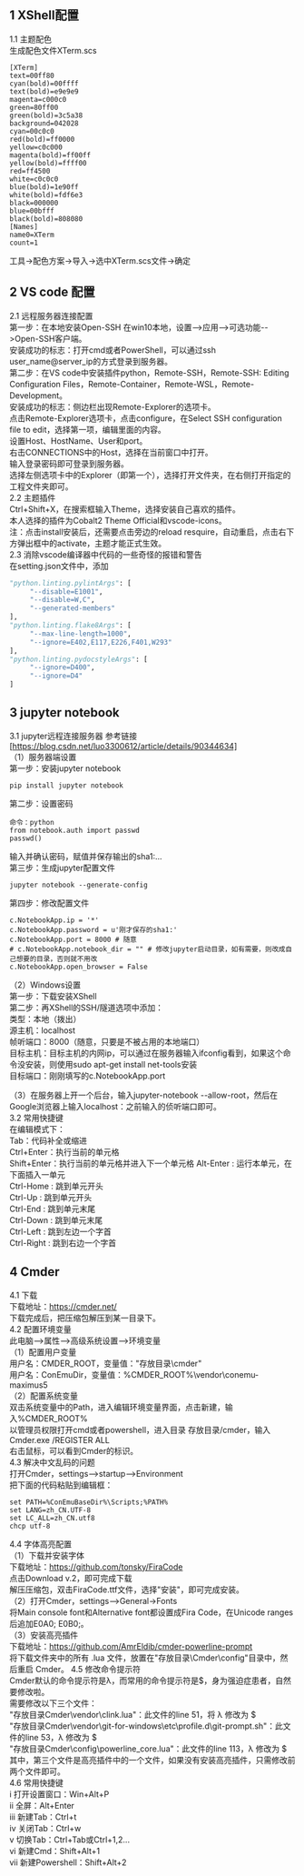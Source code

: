 ## 1 XShell配置   
1.1 主题配色   
生成配色文件XTerm.scs  
```
[XTerm]
text=00ff80
cyan(bold)=00ffff
text(bold)=e9e9e9
magenta=c000c0
green=80ff00
green(bold)=3c5a38
background=042028
cyan=00c0c0
red(bold)=ff0000
yellow=c0c000
magenta(bold)=ff00ff
yellow(bold)=ffff00
red=ff4500
white=c0c0c0
blue(bold)=1e90ff
white(bold)=fdf6e3
black=000000
blue=00bfff
black(bold)=808080
[Names]
name0=XTerm
count=1
```
工具->配色方案->导入->选中XTerm.scs文件->确定   

## 2 VS code 配置  
2.1 远程服务器连接配置  
第一步：在本地安装Open-SSH
在win10本地，设置-->应用-->可选功能-->Open-SSH客户端。  
安装成功的标志：打开cmd或者PowerShell，可以通过ssh user_name@server_ip的方式登录到服务器。  
第二步：在VS code中安装插件python，Remote-SSH，Remote-SSH: Editing Configuration Files，Remote-Container，Remote-WSL，Remote-Development。     
安装成功的标志：侧边栏出现Remote-Explorer的选项卡。     
点击Remote-Explorer选项卡，点击configure，在Select SSH configuration file to edit，选择第一项，编辑里面的内容。  
设置Host、HostName、User和port。  
右击CONNECTIONS中的Host，选择在当前窗口中打开。  
输入登录密码即可登录到服务器。  
选择左侧选项卡中的Explorer（即第一个），选择打开文件夹，在右侧打开指定的工程文件夹即可。  
2.2 主题插件  
Ctrl+Shift+X，在搜索框输入Theme，选择安装自己喜欢的插件。  
本人选择的插件为Cobalt2 Theme Official和vscode-icons。  
注：点击install安装后，还需要点击旁边的reload resquire，自动重启，点击右下方弹出框中的activate，主题才能正式生效。  
2.3 消除vscode编译器中代码的一些奇怪的报错和警告  
在setting.json文件中，添加  
```python
"python.linting.pylintArgs": [
     "--disable=E1001",
     "--disable=W,C",
     "--generated-members"
],
"python.linting.flake8Args": [
     "--max-line-length=1000",
     "--ignore=E402,E117,E226,F401,W293"
],
"python.linting.pydocstyleArgs": [
     "--ignore=D400", 
     "--ignore=D4"
]
```
## 3 jupyter notebook
3.1 jupyter远程连接服务器
参考链接[https://blog.csdn.net/luo3300612/article/details/90344634]   
（1）服务器端设置  
 第一步：安装jupyter notebook   
 ```
 pip install jupyter notebook
 ```
 第二步：设置密码  
 ```
 命令：python 
 from notebook.auth import passwd
 passwd()
 ```
 输入并确认密码，赋值并保存输出的sha1:...  
 第三步：生成jupyter配置文件  
 ```
 jupyter notebook --generate-config
 ```
 第四步：修改配置文件  
 ```
 c.NotebookApp.ip = '*'
 c.NotebookApp.password = u'刚才保存的sha1:'
 c.NotebookApp.port = 8000 # 随意
 # c.NotebookApp.notebook_dir = "" # 修改jupyter启动目录，如有需要，则改成自己想要的目录，否则就不用改
 c.NotebookApp.open_browser = False
 ```
（2）Windows设置   
 第一步：下载安装XShell  
 第二步：再XShell的SSH/隧道选项中添加：   
    类型：本地（拨出）  
    源主机：localhost  
    帧听端口：8000（随意，只要是不被占用的本地端口）  
    目标主机：目标主机的内网ip，可以通过在服务器输入ifconfig看到，如果这个命令没安装，则使用sudo apt-get install net-tools安装  
    目标端口：刚刚填写的c.NotebookApp.port  
    
（3）在服务器上开一个后台，输入jupyter-notebook --allow-root，然后在Google浏览器上输入localhost：之前输入的侦听端口即可。  
3.2 常用快捷键  
在编辑模式下：  
Tab：代码补全或缩进  
Ctrl+Enter：执行当前的单元格   
Shift+Enter：执行当前的单元格并进入下一个单元格 
Alt-Enter : 运行本单元，在下面插入一单元  
Ctrl-Home : 跳到单元开头  
Ctrl-Up : 跳到单元开头  
Ctrl-End : 跳到单元末尾  
Ctrl-Down : 跳到单元末尾  
Ctrl-Left : 跳到左边一个字首  
Ctrl-Right : 跳到右边一个字首  
## 4 Cmder
4.1 下载  
下载地址：https://cmder.net/  
下载完成后，把压缩包解压到某一目录下。  
4.2 配置环境变量  
此电脑-->属性-->高级系统设置-->环境变量  
（1）配置用户变量  
用户名：CMDER_ROOT，变量值："存放目录\cmder"  
用户名：ConEmuDir，变量值：%CMDER_ROOT%\vendor\conemu-maximus5  
（2）配置系统变量  
双击系统变量中的Path，进入编辑环境变量界面，点击新建，输入%CMDER_ROOT%  
以管理员权限打开cmd或者powershell，进入目录 存放目录/cmder，输入Cmder.exe /REGISTER ALL  
右击鼠标，可以看到Cmder的标识。  
4.3 解决中文乱码的问题  
打开Cmder，settings-->startup-->Environment  
把下面的代码粘贴到编辑框：  
```
set PATH=%ConEmuBaseDir%\Scripts;%PATH%
set LANG=zh_CN.UTF-8
set LC_ALL=zh_CN.utf8
chcp utf-8
```
4.4 字体高亮配置  
（1）下载并安装字体  
下载地址：https://github.com/tonsky/FiraCode  
点击Download v.2，即可完成下载  
解压压缩包，双击FiraCode.ttf文件，选择"安装"，即可完成安装。  
（2）打开Cmder，settings-->General->Fonts  
将Main console font和Alternative font都设置成Fira Code，在Unicode ranges后追加E0A0; E0B0;。   
（3）安装高亮插件  
下载地址：https://github.com/AmrEldib/cmder-powerline-prompt  
将下载文件夹中的所有 .lua 文件，放置在"存放目录\Cmder\config"目录中，然后重启 Cmder。
4.5 修改命令提示符  
Cmder默认的命令提示符是λ，而常用的命令提示符是$，身为强迫症患者，自然要修改啦。  
需要修改以下三个文件：  
"存放目录Cmder\vendor\clink.lua"：此文件的line 51，将 λ 修改为 $  
"存放目录Cmder\vendor\git-for-windows\etc\profile.d\git-prompt.sh"：此文件的line 53，λ 修改为 $  
"存放目录Cmder\config\powerline_core.lua"：此文件的line 113，λ 修改为 $  
其中，第三个文件是高亮插件中的一个文件，如果没有安装高亮插件，只需修改前两个文件即可。  
4.6 常用快捷键  
i 打开设置窗口：Win+Alt+P  
ii 全屏：Alt+Enter  
iii 新建Tab：Ctrl+t  
iv 关闭Tab：Ctrl+w  
v 切换Tab：Ctrl+Tab或Ctrl+1,2...  
vi 新建Cmd：Shift+Alt+1  
vii 新建Powershell：Shift+Alt+2  


